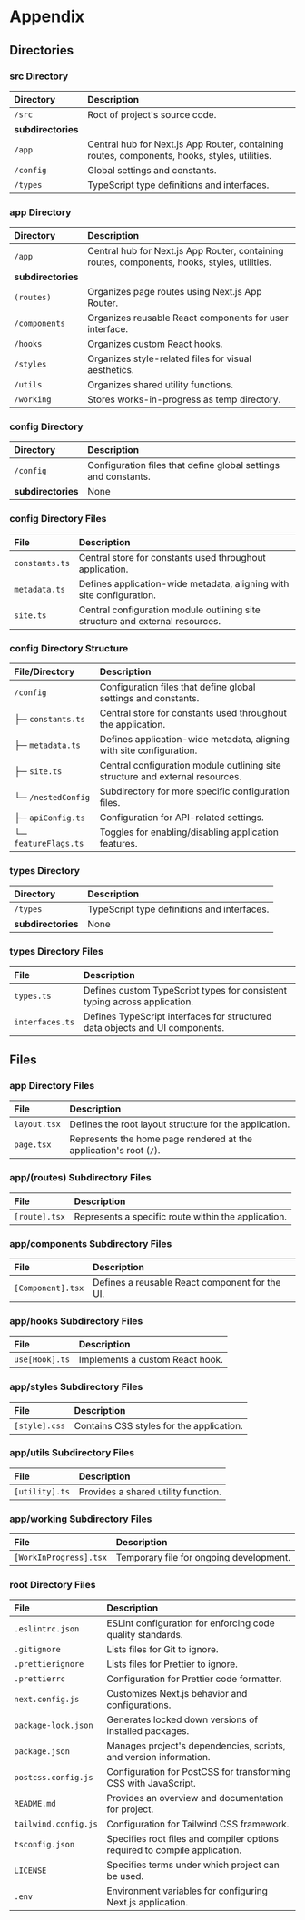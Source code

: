 # Appendix

## Directories

### src Directory

| **Directory**      | **Description**                                                                              |
| :----------------- | :------------------------------------------------------------------------------------------- |
| `/src`             | Root of project's source code.                                                               |
| **subdirectories** |                                                                                              |
| `/app`             | Central hub for Next.js App Router, containing routes, components, hooks, styles, utilities. |
| `/config`          | Global settings and constants.                                                               |
| `/types`           | TypeScript type definitions and interfaces.                                                  |

### app Directory

| **Directory**      | **Description**                                                                              |
| :----------------- | :------------------------------------------------------------------------------------------- |
| `/app`             | Central hub for Next.js App Router, containing routes, components, hooks, styles, utilities. |
| **subdirectories** |                                                                                              |
| `(routes)`         | Organizes page routes using Next.js App Router.                                              |
| `/components`      | Organizes reusable React components for user interface.                                      |
| `/hooks`           | Organizes custom React hooks.                                                                |
| `/styles`          | Organizes style-related files for visual aesthetics.                                         |
| `/utils`           | Organizes shared utility functions.                                                          |
| `/working`         | Stores works-in-progress as temp directory.                                                  |

### config Directory

| **Directory**      | **Description**                                                  |
| :----------------- | :--------------------------------------------------------------- |
| `/config`          | Configuration files that define global settings and constants.   |
| **subdirectories** | None                                                             |

### config Directory Files

| **File**       | **Description**                                                               |
| :------------- | :---------------------------------------------------------------------------- |
| `constants.ts` | Central store for constants used throughout application.                      |
| `metadata.ts`  | Defines application-wide metadata, aligning with site configuration.          |
| `site.ts`      | Central configuration module outlining site structure and external resources. |

### config Directory Structure

| **File/Directory**        | **Description**                                                               |
| :------------------------ | :---------------------------------------------------------------------------- |
| `/config`                 | Configuration files that define global settings and constants.                |
| ├─ `constants.ts`         | Central store for constants used throughout the application.                  |
| ├─ `metadata.ts`          | Defines application-wide metadata, aligning with site configuration.          |
| ├─ `site.ts`              | Central configuration module outlining site structure and external resources. |
| └─ `/nestedConfig`        | Subdirectory for more specific configuration files.                           |
|    ├─ `apiConfig.ts`      | Configuration for API-related settings.                                       |
|    └─ `featureFlags.ts`   | Toggles for enabling/disabling application features.                          |

### types Directory

| **Directory**      | **Description**                             |
| :----------------- | :------------------------------------------ |
| `/types`           | TypeScript type definitions and interfaces. |
| **subdirectories** | None                                        |

### types Directory Files

| **File**        | **Description**                                                              |
| :-------------- | :--------------------------------------------------------------------------- |
| `types.ts`      | Defines custom TypeScript types for consistent typing across application.    |
| `interfaces.ts` | Defines TypeScript interfaces for structured data objects and UI components. |

## Files

### app Directory Files

| **File**     | **Description**                                                    |
| :----------- | :----------------------------------------------------------------- |
| `layout.tsx` | Defines the root layout structure for the application.             |
| `page.tsx`   | Represents the home page rendered at the application's root (`/`). |

### app/(routes) Subdirectory Files

| **File**      | **Description**                                     |
| :------------ | :-------------------------------------------------- |
| `[route].tsx` | Represents a specific route within the application. |

### app/components Subdirectory Files

| **File**          | **Description**                                |
| :---------------- | :--------------------------------------------- |
| `[Component].tsx` | Defines a reusable React component for the UI. |

### app/hooks Subdirectory Files

| **File**       | **Description**                 |
| :------------- | :------------------------------ |
| `use[Hook].ts` | Implements a custom React hook. |

### app/styles Subdirectory Files

| **File**      | **Description**                          |
| :------------ | :--------------------------------------- |
| `[style].css` | Contains CSS styles for the application. |

### app/utils Subdirectory Files

| **File**       | **Description**                     |
| :------------- | :---------------------------------- |
| `[utility].ts` | Provides a shared utility function. |

### app/working Subdirectory Files

| **File**               | **Description**                         |
| :--------------------- | :-------------------------------------- |
| `[WorkInProgress].tsx` | Temporary file for ongoing development. |

### root Directory Files

| **File**             | **Description**                                                            |
| :------------------- | :------------------------------------------------------------------------- |
| `.eslintrc.json`     | ESLint configuration for enforcing code quality standards.                 |
| `.gitignore`         | Lists files for Git to ignore.                                             |
| `.prettierignore`    | Lists files for Prettier to ignore.                                        |
| `.prettierrc`        | Configuration for Prettier code formatter.                                 |
| `next.config.js`     | Customizes Next.js behavior and configurations.                            |
| `package-lock.json`  | Generates locked down versions of installed packages.                      |
| `package.json`       | Manages project's dependencies, scripts, and version information.          |
| `postcss.config.js`  | Configuration for PostCSS for transforming CSS with JavaScript.            |
| `README.md`          | Provides an overview and documentation for project.                        |
| `tailwind.config.js` | Configuration for Tailwind CSS framework.                                  |
| `tsconfig.json`      | Specifies root files and compiler options required to compile application. |
| `LICENSE`            | Specifies terms under which project can be used.                           |
| `.env`               | Environment variables for configuring Next.js application.                 |